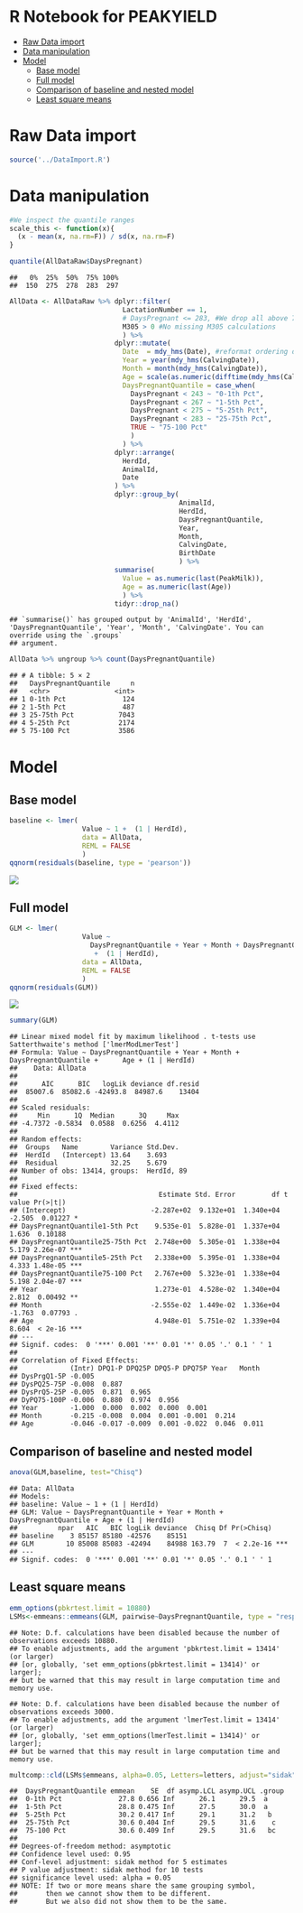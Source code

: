 R Notebook for PEAKYIELD
================

- [Raw Data import](#raw-data-import)
- [Data manipulation](#data-manipulation)
- [Model](#model)
  - [Base model](#base-model)
  - [Full model](#full-model)
  - [Comparison of baseline and nested
    model](#comparison-of-baseline-and-nested-model)
  - [Least square means](#least-square-means)

# Raw Data import

``` r
source('../DataImport.R')
```

# Data manipulation

``` r
#We inspect the quantile ranges
scale_this <- function(x){
  (x - mean(x, na.rm=F)) / sd(x, na.rm=F)
}

quantile(AllDataRaw$DaysPregnant)
```

    ##   0%  25%  50%  75% 100% 
    ##  150  275  278  283  297

``` r
AllData <- AllDataRaw %>% dplyr::filter(
                            LactationNumber == 1,
                            # DaysPregnant <= 283, #We drop all above 75th percentile because no interest at this stage, missing inseminations?
                            M305 > 0 #No missing M305 calculations
                            ) %>% 
                          dplyr::mutate(
                            Date  = mdy_hms(Date), #reformat ordering date
                            Year = year(mdy_hms(CalvingDate)),
                            Month = month(mdy_hms(CalvingDate)),
                            Age = scale(as.numeric(difftime(mdy_hms(CalvingDate), mdy_hms(BirthDate), units = "days"))),
                            DaysPregnantQuantile = case_when(
                              DaysPregnant < 243 ~ "0-1th Pct",
                              DaysPregnant < 267 ~ "1-5th Pct",
                              DaysPregnant < 275 ~ "5-25th Pct",
                              DaysPregnant < 283 ~ "25-75th Pct",
                              TRUE ~ "75-100 Pct"
                              )
                            ) %>%
                          dplyr::arrange(
                            HerdId,
                            AnimalId,
                            Date
                          ) %>%
                          dplyr::group_by(
                                          AnimalId,
                                          HerdId,
                                          DaysPregnantQuantile,
                                          Year,
                                          Month,
                                          CalvingDate,
                                          BirthDate
                                          ) %>% 
                          summarise(
                            Value = as.numeric(last(PeakMilk)),
                            Age = as.numeric(last(Age))
                            ) %>% 
                          tidyr::drop_na() 
```

    ## `summarise()` has grouped output by 'AnimalId', 'HerdId', 'DaysPregnantQuantile', 'Year', 'Month', 'CalvingDate'. You can override using the `.groups`
    ## argument.

``` r
AllData %>% ungroup %>% count(DaysPregnantQuantile)    
```

    ## # A tibble: 5 × 2
    ##   DaysPregnantQuantile     n
    ##   <chr>                <int>
    ## 1 0-1th Pct              124
    ## 2 1-5th Pct              487
    ## 3 25-75th Pct           7043
    ## 4 5-25th Pct            2174
    ## 5 75-100 Pct            3586

# Model

## Base model

``` r
baseline <- lmer(
                  Value ~ 1 +  (1 | HerdId), 
                  data = AllData,
                  REML = FALSE
                  )
qqnorm(residuals(baseline, type = 'pearson'))
```

![](PeakYield_files/figure-gfm/unnamed-chunk-5-1.png)<!-- -->

## Full model

``` r
GLM <- lmer(
                  Value ~ 
                    DaysPregnantQuantile + Year + Month + DaysPregnantQuantile + Age
                     +  (1 | HerdId),
                  data = AllData,
                  REML = FALSE
                  )
qqnorm(residuals(GLM))
```

![](PeakYield_files/figure-gfm/unnamed-chunk-6-1.png)<!-- -->

``` r
summary(GLM)
```

    ## Linear mixed model fit by maximum likelihood . t-tests use Satterthwaite's method ['lmerModLmerTest']
    ## Formula: Value ~ DaysPregnantQuantile + Year + Month + DaysPregnantQuantile +      Age + (1 | HerdId)
    ##    Data: AllData
    ## 
    ##      AIC      BIC   logLik deviance df.resid 
    ##  85007.6  85082.6 -42493.8  84987.6    13404 
    ## 
    ## Scaled residuals: 
    ##     Min      1Q  Median      3Q     Max 
    ## -4.7372 -0.5834  0.0588  0.6256  4.4112 
    ## 
    ## Random effects:
    ##  Groups   Name        Variance Std.Dev.
    ##  HerdId   (Intercept) 13.64    3.693   
    ##  Residual             32.25    5.679   
    ## Number of obs: 13414, groups:  HerdId, 89
    ## 
    ## Fixed effects:
    ##                                   Estimate Std. Error         df t value Pr(>|t|)    
    ## (Intercept)                     -2.287e+02  9.132e+01  1.340e+04  -2.505  0.01227 *  
    ## DaysPregnantQuantile1-5th Pct    9.535e-01  5.828e-01  1.337e+04   1.636  0.10188    
    ## DaysPregnantQuantile25-75th Pct  2.748e+00  5.305e-01  1.338e+04   5.179 2.26e-07 ***
    ## DaysPregnantQuantile5-25th Pct   2.338e+00  5.395e-01  1.338e+04   4.333 1.48e-05 ***
    ## DaysPregnantQuantile75-100 Pct   2.767e+00  5.323e-01  1.338e+04   5.198 2.04e-07 ***
    ## Year                             1.273e-01  4.528e-02  1.340e+04   2.812  0.00492 ** 
    ## Month                           -2.555e-02  1.449e-02  1.336e+04  -1.763  0.07793 .  
    ## Age                              4.948e-01  5.751e-02  1.339e+04   8.604  < 2e-16 ***
    ## ---
    ## Signif. codes:  0 '***' 0.001 '**' 0.01 '*' 0.05 '.' 0.1 ' ' 1
    ## 
    ## Correlation of Fixed Effects:
    ##             (Intr) DPQ1-P DPQ25P DPQ5-P DPQ75P Year   Month 
    ## DysPrgQ1-5P -0.005                                          
    ## DysPQ25-75P -0.008  0.887                                   
    ## DysPrQ5-25P -0.005  0.871  0.965                            
    ## DyPQ75-100P -0.006  0.880  0.974  0.956                     
    ## Year        -1.000  0.000  0.002  0.000  0.001              
    ## Month       -0.215 -0.008  0.004  0.001 -0.001  0.214       
    ## Age         -0.046 -0.017 -0.009  0.001 -0.022  0.046  0.011

## Comparison of baseline and nested model

``` r
anova(GLM,baseline, test="Chisq")
```

    ## Data: AllData
    ## Models:
    ## baseline: Value ~ 1 + (1 | HerdId)
    ## GLM: Value ~ DaysPregnantQuantile + Year + Month + DaysPregnantQuantile + Age + (1 | HerdId)
    ##          npar   AIC   BIC logLik deviance  Chisq Df Pr(>Chisq)    
    ## baseline    3 85157 85180 -42576    85151                         
    ## GLM        10 85008 85083 -42494    84988 163.79  7  < 2.2e-16 ***
    ## ---
    ## Signif. codes:  0 '***' 0.001 '**' 0.01 '*' 0.05 '.' 0.1 ' ' 1

## Least square means

``` r
emm_options(pbkrtest.limit = 10880)
LSMs<-emmeans::emmeans(GLM, pairwise~DaysPregnantQuantile, type = "response", adjust="sidak", glhargs=list())
```

    ## Note: D.f. calculations have been disabled because the number of observations exceeds 10880.
    ## To enable adjustments, add the argument 'pbkrtest.limit = 13414' (or larger)
    ## [or, globally, 'set emm_options(pbkrtest.limit = 13414)' or larger];
    ## but be warned that this may result in large computation time and memory use.

    ## Note: D.f. calculations have been disabled because the number of observations exceeds 3000.
    ## To enable adjustments, add the argument 'lmerTest.limit = 13414' (or larger)
    ## [or, globally, 'set emm_options(lmerTest.limit = 13414)' or larger];
    ## but be warned that this may result in large computation time and memory use.

``` r
multcomp::cld(LSMs$emmeans, alpha=0.05, Letters=letters, adjust="sidak")
```

    ##  DaysPregnantQuantile emmean    SE  df asymp.LCL asymp.UCL .group
    ##  0-1th Pct              27.8 0.656 Inf      26.1      29.5  a    
    ##  1-5th Pct              28.8 0.475 Inf      27.5      30.0  a    
    ##  5-25th Pct             30.2 0.417 Inf      29.1      31.2   b   
    ##  25-75th Pct            30.6 0.404 Inf      29.5      31.6    c  
    ##  75-100 Pct             30.6 0.409 Inf      29.5      31.6   bc  
    ## 
    ## Degrees-of-freedom method: asymptotic 
    ## Confidence level used: 0.95 
    ## Conf-level adjustment: sidak method for 5 estimates 
    ## P value adjustment: sidak method for 10 tests 
    ## significance level used: alpha = 0.05 
    ## NOTE: If two or more means share the same grouping symbol,
    ##       then we cannot show them to be different.
    ##       But we also did not show them to be the same.
